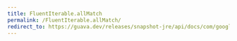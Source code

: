```yaml
---
title: FluentIterable.allMatch
permalink: /FluentIterable.allMatch/
redirect_to: https://guava.dev/releases/snapshot-jre/api/docs/com/google/common/collect/FluentIterable.html#allMatch-com.google.common.base.Predicate-
---
```

